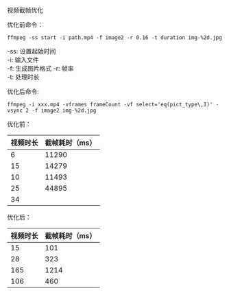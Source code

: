视频截帧优化

优化前命令：

`ffmpeg -ss start -i path.mp4 -f image2 -r 0.16 -t duration img-%2d.jpg  `

-ss: 设置起始时间  
-i: 输入文件  
-f: 生成图片格式
-r: 帧率  
-t: 处理时长

优化后命令:

`ffmpeg -i xxx.mp4 -vframes frameCount -vf select='eq(pict_type\,I)' -vsync 2 -f image2 img-%2d.jpg `



优化前：

| 视频时长 | 截帧耗时（ms） |
| -------- | -------------- |
| 6        | 11290          |
| 15       | 14279          |
| 10       | 11493          |
| 25       | 44895          |
| 34       |                |

优化后：

| 视频时长 | 截帧耗时（ms） |
| -------- | -------------- |
| 15       | 101            |
| 28       | 323            |
| 165      | 1214           |
| 106      | 460            |

